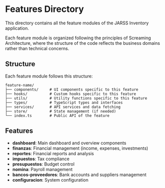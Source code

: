 # Features Directory

This directory contains all the feature modules of the JARSS Inventory application.

Each feature module is organized following the principles of Screaming Architecture, where the structure of the code reflects the business domains rather than technical concerns.

## Structure

Each feature module follows this structure:

```
feature-name/
├── components/     # UI components specific to this feature
├── hooks/          # Custom hooks specific to this feature
├── utils/          # Utility functions specific to this feature
├── types/          # TypeScript types and interfaces
├── services/       # API services and data fetching
├── store/          # State management (if needed)
└── index.ts        # Public API of the feature
```

## Features

- **dashboard**: Main dashboard and overview components
- **finanzas**: Financial management (income, expenses, investments)
- **reportes**: Financial reports and analysis
- **impuestos**: Tax compliance
- **presupuestos**: Budget control
- **nomina**: Payroll management
- **bancos-proveedores**: Bank accounts and suppliers management
- **configuracion**: System configuration
